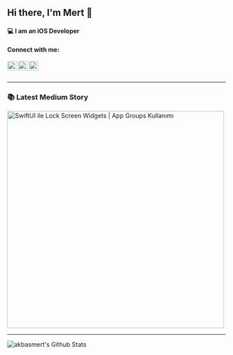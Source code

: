 ## Hi there, I'm Mert 👋


#### 💻  I am an iOS Developer

#### Connect with me:

[<img align="left" alt="akbasmert | LinkedIn" width="22px" src="https://www.svgrepo.com/show/448234/linkedin.svg" />][linkedin]
[<img align="left" alt="akbasmert | Medium" width="22px" src="https://www.svgrepo.com/show/364653/medium-logo-fill.svg" />][medium]
[<img align="left" alt="akbasmert | Twitter" width="22px" src="https://www.svgrepo.com/show/475689/twitter-color.svg" />][twitter]

<br />
<br />

---

### 📚 Latest Medium Story
[<img src="https://miro.medium.com/v2/resize:fit:1400/format:webp/1*EjJUKPo9DXpdbjW6y7je3Q.png" alt="SwiftUI ile Lock Screen Widgets | App Groups Kullanımı" width="500px">](https://medium.com/@mert.ma246/swiftui-ile-lock-screen-widgets-app-groups-kullanımı-28b4d0e965a9)

---

<img align="left" alt="akbasmert's Github Stats" src="https://github-readme-stats.vercel.app/api?username=akbasmert&show_icons=true&hide_border=true" />

[medium]: https://medium.com/@mert.ma246
[twitter]: https://twitter.com/_akbasmert
[linkedin]: https://www.linkedin.com/in/mert-akba%C5%9F-006398171
